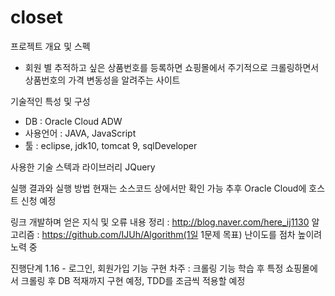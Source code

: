 # closet

프로젝트 개요 및 스펙
 - 회원 별 추적하고 싶은 상품번호를 등록하면 쇼핑몰에서 주기적으로 크롤링하면서 상품번호의 가격 변동성을 알려주는 사이트

기술적인 특성 및 구성
- DB : Oracle Cloud ADW
- 사용언어 : JAVA, JavaScript
- 툴 : eclipse, jdk10, tomcat 9, sqlDeveloper 

사용한 기술 스텍과 라이브러리
JQuery

실행 결과와 실행 방법
현재는 소스코드 상에서만 확인 가능
추후 Oracle Cloud에 호스트 신청 예정

링크
개발하며 얻은 지식 및 오류 내용 정리 : http://blog.naver.com/here_ij1130
알고리즘 : https://github.com/IJUh/Algorithm(1일 1문제 목표)
난이도를 점차 높이려 노력 중

진행단계 
1.16 - 로그인, 회원가입 기능 구현
차주 : 크롤링 기능 학습 후 특정 쇼핑몰에서 크롤링 후 DB 적재까지 구현 예정, TDD를 조금씩 적용할 예정
